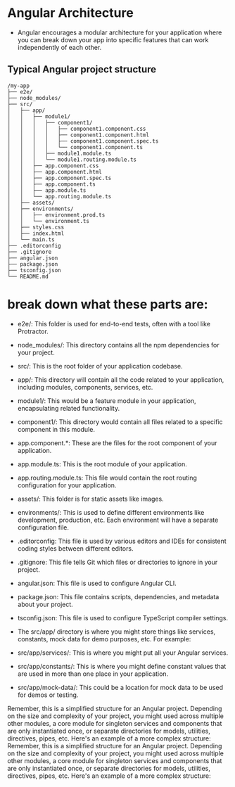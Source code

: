 # Angular Architecture
- Angular encourages a modular architecture for your application where you can break down your app into specific features that can work independently of each other. 

## Typical Angular project structure
```
/my-app
├── e2e/
├── node_modules/
├── src/
│   ├── app/
│   │   ├── module1/
│   │   │   ├── component1/
│   │   │   │   ├── component1.component.css
│   │   │   │   ├── component1.component.html
│   │   │   │   ├── component1.component.spec.ts
│   │   │   │   └── component1.component.ts
│   │   │   ├── module1.module.ts
│   │   │   └── module1.routing.module.ts
│   │   ├── app.component.css
│   │   ├── app.component.html
│   │   ├── app.component.spec.ts
│   │   ├── app.component.ts
│   │   ├── app.module.ts
│   │   └── app.routing.module.ts
│   ├── assets/
│   ├── environments/
│   │   ├── environment.prod.ts
│   │   └── environment.ts
│   ├── styles.css
│   ├── index.html
│   └── main.ts
├── .editorconfig
├── .gitignore
├── angular.json
├── package.json
├── tsconfig.json
└── README.md 
```
# break down what these parts are:

- e2e/: This folder is used for end-to-end tests, often with a tool like Protractor.

- node_modules/: This directory contains all the npm dependencies for your project.

- src/: This is the root folder of your application codebase.

- app/: This directory will contain all the code related to your application, including modules, components, services, etc.

- module1/: This would be a feature module in your application, encapsulating related functionality.

- component1/: This directory would contain all files related to a specific component in this module.
- app.component.*: These are the files for the root component of your application.

- app.module.ts: This is the root module of your application.

- app.routing.module.ts: This file would contain the root routing configuration for your application.

- assets/: This folder is for static assets like images.

- environments/: This is used to define different environments like development, production, etc. Each environment will have a separate configuration file.

- .editorconfig: This file is used by various editors and IDEs for consistent coding styles between different editors.

- .gitignore: This file tells Git which files or directories to ignore in your project.

- angular.json: This file is used to configure Angular CLI.

- package.json: This file contains scripts, dependencies, and metadata about your project.

- tsconfig.json: This file is used to configure TypeScript compiler settings.

- The src/app/ directory is where you might store things like services, constants, mock data for demo purposes, etc. For example:

- src/app/services/: This is where you might put all your Angular services.
- src/app/constants/: This is where you might define constant values that are used in more than one place in your application.
- src/app/mock-data/: This could be a location for mock data to be used for demos or testing.

Remember, this is a simplified structure for an Angular project. Depending on the size and complexity of your project, you might used across multiple other modules, a core module for singleton services and components that are only instantiated once, or separate directories for models, utilities, directives, pipes, etc. Here's an example of a more complex structure:
Remember, this is a simplified structure for an Angular project. Depending on the size and complexity of your project, you might used across multiple other modules, a core module for singleton services and components that are only instantiated once, or separate directories for models, utilities, directives, pipes, etc. Here's an example of a more complex structure:
